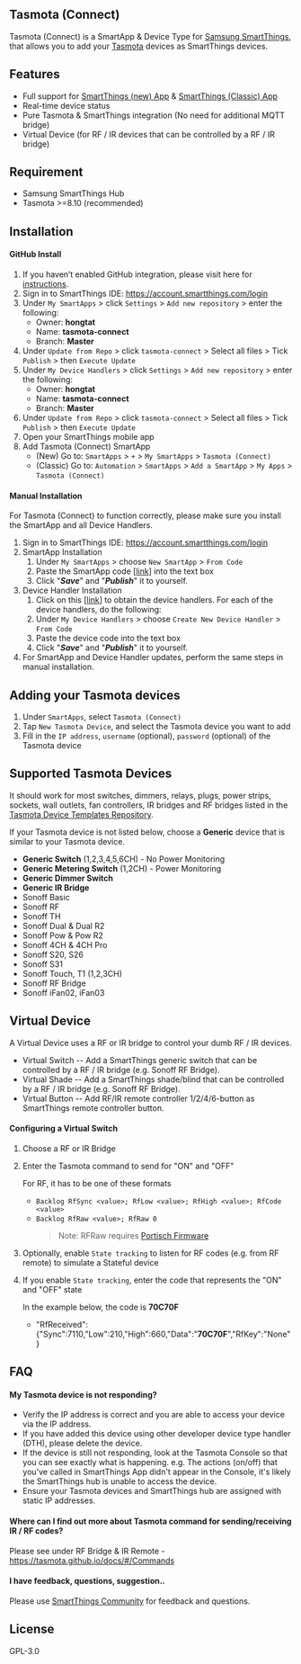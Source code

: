 ## Tasmota (Connect)
Tasmota (Connect) is a SmartApp & Device Type for [Samsung SmartThings](https://www.smartthings.com/), that allows you to add your [Tasmota](https://github.com/arendst/Tasmota) devices as SmartThings devices.

## Features
* Full support for [SmartThings (new) App](https://play.google.com/store/apps/details?id=com.samsung.android.oneconnect) & [SmartThings (Classic) App](https://play.google.com/store/apps/details?id=com.smartthings.android) 
* Real-time device status
* Pure Tasmota & SmartThings integration (No need for additional MQTT bridge)
* Virtual Device (for RF / IR devices that can be controlled by a RF / IR bridge) 

## Requirement
* Samsung SmartThings Hub
* Tasmota >=8.10 (recommended)

## Installation

#### GitHub Install
1. If you haven’t enabled GitHub integration, please visit here for [instructions](https://docs.smartthings.com/en/latest/tools-and-ide/github-integration.html).
2. Sign in to SmartThings IDE: https://account.smartthings.com/login
3. Under `My SmartApps` > click `Settings` > `Add new repository` > enter the following:
   * Owner: **hongtat**
   * Name: **tasmota-connect**
   * Branch: **Master**
4. Under `Update from Repo` > click `tasmota-connect` > Select all files > Tick `Publish` > then `Execute Update`
5. Under `My Device Handlers` > click `Settings` > `Add new repository` > enter the following:
   * Owner: **hongtat**
   * Name: **tasmota-connect**
   * Branch: **Master**
6. Under `Update from Repo` > click `tasmota-connect` > Select all files > Tick `Publish` > then `Execute Update`
7. Open your SmartThings mobile app
8. Add Tasmota (Connect) SmartApp
   * (New) Go to: `SmartApps` > `+` > `My SmartApps` > `Tasmota (Connect)`
   * (Classic) Go to: `Automation` > `SmartApps` > `Add a SmartApp` > `My Apps` > `Tasmota (Connect)`

#### Manual Installation
For Tasmota (Connect) to function correctly, please make sure you install the SmartApp and all Device Handlers.

1. Sign in to SmartThings IDE: https://account.smartthings.com/login
2. SmartApp Installation
   1. Under `My SmartApps` > choose `New SmartApp` > `From Code`
   2. Paste the SmartApp code [[link](https://github.com/hongtat/tasmota-connect/blob/master/smartapps/hongtat/tasmota-connect.src/tasmota-connect.groovy)] into the text box
   3. Click "***Save***" and "***Publish***" it to yourself.
3. Device Handler Installation
   1. Click on this [[link](https://github.com/hongtat/tasmota-connect/tree/master/devicetypes/hongtat)] to obtain the device handlers. For each of the device handlers, do the following:
   2. Under `My Device Handlers` > choose `Create New Device Handler` > `From Code`
   3. Paste the device code into the text box
   4. Click "***Save***" and "***Publish***" it to yourself.
4. For SmartApp and Device Handler updates, perform the same steps in manual installation.   

## Adding your Tasmota devices
1. Under `SmartApps`, select `Tasmota (Connect)`
2. Tap `New Tasmota Device`, and select the Tasmota device you want to add
3. Fill in the `IP address`, `username` (optional), `password` (optional) of the Tasmota device


## Supported Tasmota Devices

It should work for most switches, dimmers, relays, plugs, power strips, sockets, wall outlets, fan controllers, IR bridges and RF bridges listed in the [Tasmota Device Templates Repository](https://templates.blakadder.com/).

If your Tasmota device is not listed below, choose a **Generic** device that is similar to your Tasmota device.

* **Generic Switch** (1,2,3,4,5,6CH) - No Power Monitoring
* **Generic Metering Switch** (1,2CH) - Power Monitoring
* **Generic Dimmer Switch**
* **Generic IR Bridge**
* Sonoff Basic
* Sonoff RF
* Sonoff TH
* Sonoff Dual & Dual R2
* Sonoff Pow & Pow R2
* Sonoff 4CH & 4CH Pro
* Sonoff S20, S26
* Sonoff S31
* Sonoff Touch, T1 (1,2,3CH)
* Sonoff RF Bridge
* Sonoff iFan02, iFan03

## Virtual Device
A Virtual Device uses a RF or IR bridge to control your dumb RF / IR devices.
* Virtual Switch -- Add a SmartThings generic switch that can be controlled by a RF / IR bridge (e.g. Sonoff RF Bridge).
* Virtual Shade  -- Add a SmartThings shade/blind that can be controlled by a RF / IR bridge (e.g. Sonoff RF Bridge).
* Virtual Button -- Add RF/IR remote controller 1/2/4/6-button as SmartThings remote controller button.
  
#### Configuring a Virtual Switch
1. Choose a RF or IR Bridge
2. Enter the Tasmota command to send for "ON" and "OFF"
      
      For RF, it has to be one of these formats
      
      * `Backlog RfSync <value>; RfLow <value>; RfHigh <value>; RfCode <value>`      
      * `Backlog RfRaw <value>; RfRaw 0`
         > Note: RFRaw requires [Portisch Firmware](https://github.com/Portisch/RF-Bridge-EFM8BB1)
     
3. Optionally, enable `State tracking` to listen for RF codes (e.g. from RF remote) to simulate a Stateful device
4. If you enable `State tracking`, enter the code that represents the "ON" and "OFF" state
       
   In the example below, the code is **70C70F**
   
   * "RfReceived":{"Sync":7110,"Low":210,"High":660,"Data":"**70C70F**","RfKey":"None"}

## FAQ

#### My Tasmota device is not responding?
* Verify the IP address is correct and you are able to access your device via the IP address.
* If you have added this device using other developer device type handler (DTH), please delete the device.
* If the device is still not responding, look at the Tasmota Console so that you can see exactly what is happening. e.g. The actions (on/off) that you've called in SmartThings App didn't appear in the Console, it's likely the SmartThings hub is unable to access the device.
* Ensure your Tasmota devices and SmartThings hub are assigned with static IP addresses.

####  Where can I find out more about Tasmota command for sending/receiving IR / RF codes?
Please see under RF Bridge & IR Remote - https://tasmota.github.io/docs/#/Commands

#### I have feedback, questions, suggestion..
Please use [SmartThings Community](https://community.smartthings.com/t/release-tasmota-connect-pure-tasmota-st-integration-real-time-status-for-sonoff-tuya-smartlife-other-esp8266-devices/187553) for feedback and questions.

## License
GPL-3.0

